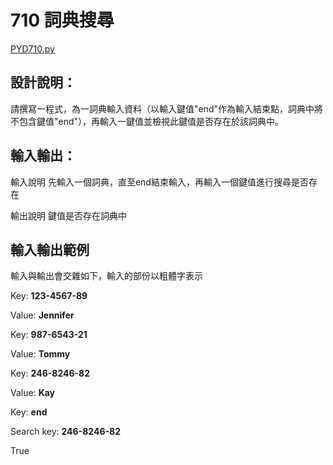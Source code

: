 # 710 詞典搜尋

[PYD710.py](https://github.com/eclairsameal/TQC-Python/blob/master/%E7%AC%AC7%E9%A1%9E%EF%BC%9A%E6%95%B8%E7%B5%84%EF%BC%88Tuple%EF%BC%89%E3%80%81%E9%9B%86%E5%90%88%EF%BC%88Set%EF%BC%89%E4%BB%A5%E5%8F%8A%E8%A9%9E%E5%85%B8%EF%BC%88Dictionary%EF%BC%89/PYD710.py)

## 設計說明：
請撰寫一程式，為一詞典輸入資料（以輸入鍵值"end"作為輸入結束點，詞典中將不包含鍵值"end"），再輸入一鍵值並檢視此鍵值是否存在於該詞典中。

## 輸入輸出：
輸入說明
先輸入一個詞典，直至end結束輸入，再輸入一個鍵值進行搜尋是否存在

輸出說明
鍵值是否存在詞典中

## 輸入輸出範例
輸入與輸出會交雜如下，輸入的部份以粗體字表示

Key: **123-4567-89**

Value: **Jennifer**

Key: **987-6543-21**

Value: **Tommy**

Key: **246-8246-82**

Value: **Kay**

Key: **end**

Search key: **246-8246-82**

True
